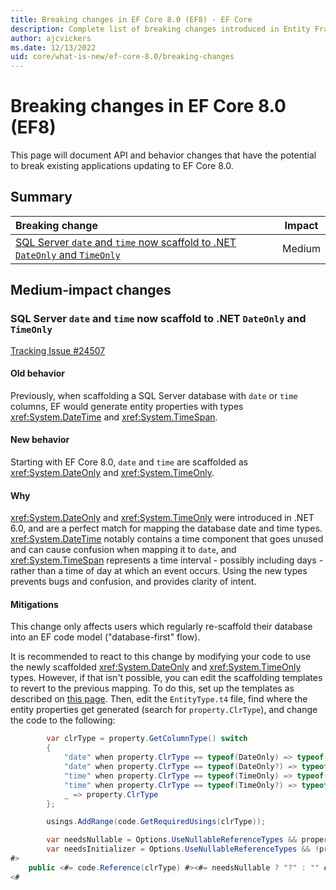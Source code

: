 ```yaml
---
title: Breaking changes in EF Core 8.0 (EF8) - EF Core
description: Complete list of breaking changes introduced in Entity Framework Core 8.0 (EF7)
author: ajcvickers
ms.date: 12/13/2022
uid: core/what-is-new/ef-core-8.0/breaking-changes
---
```


# Breaking changes in EF Core 8.0 (EF8)

This page will document API and behavior changes that have the potential to break existing applications updating to EF Core 8.0.

## Summary

| **Breaking change**                                                                                                                      | **Impact** |
|:---------------------------------------------------------------------------------------------------------------------------------------- | ---------- |
| [SQL Server `date` and `time` now scaffold to .NET `DateOnly` and `TimeOnly`](#sqlserver-date-time-only)                                 | Medium     |

## Medium-impact changes

<a name="sqlserver-date-time-only"></a>

### SQL Server `date` and `time` now scaffold to .NET `DateOnly` and `TimeOnly`

[Tracking Issue #24507](https://github.com/dotnet/efcore/issues/24507)

#### Old behavior

Previously, when scaffolding a SQL Server database with `date` or `time` columns, EF would generate entity properties with types <xref:System.DateTime> and <xref:System.TimeSpan>.

#### New behavior

Starting with EF Core 8.0, `date` and `time` are scaffolded as <xref:System.DateOnly> and <xref:System.TimeOnly>.

#### Why

<xref:System.DateOnly> and <xref:System.TimeOnly> were introduced in .NET 6.0, and are a perfect match for mapping the database date and time types. <xref:System.DateTime> notably contains a time component that goes unused and can cause confusion when mapping it to `date`, and <xref:System.TimeSpan> represents a time interval - possibly including days - rather than a time of day at which an event occurs. Using the new types prevents bugs and confusion, and provides clarity of intent.

#### Mitigations

This change only affects users which regularly re-scaffold their database into an EF code model ("database-first" flow).

It is recommended to react to this change by modifying your code to use the newly scaffolded <xref:System.DateOnly> and <xref:System.TimeOnly> types. However, if that isn't possible, you can edit the scaffolding templates to revert to the previous mapping. To do this, set up the templates as described on [this page](xref:core/managing-schemas/scaffolding/templates). Then, edit the `EntityType.t4` file, find where the entity properties get generated (search for `property.ClrType`), and change the code to the following:

```c#
        var clrType = property.GetColumnType() switch
        {
            "date" when property.ClrType == typeof(DateOnly) => typeof(DateTime),
            "date" when property.ClrType == typeof(DateOnly?) => typeof(DateTime?),
            "time" when property.ClrType == typeof(TimeOnly) => typeof(TimeSpan),
            "time" when property.ClrType == typeof(TimeOnly?) => typeof(TimeSpan?),
            _ => property.ClrType
        };

        usings.AddRange(code.GetRequiredUsings(clrType));

        var needsNullable = Options.UseNullableReferenceTypes && property.IsNullable && !clrType.IsValueType;
        var needsInitializer = Options.UseNullableReferenceTypes && !property.IsNullable && !clrType.IsValueType;
#>
    public <#= code.Reference(clrType) #><#= needsNullable ? "?" : "" #> <#= property.Name #> { get; set; }<#= needsInitializer ? " = null!;" : "" #>
<#
```
